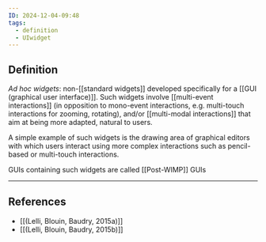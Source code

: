 ```yaml
---
ID: 2024-12-04-09:48
tags:
  - definition
  - UIwidget
---
```

## Definition

*Ad hoc widgets*: non-[[standard widgets]] developed specifically for a [[GUI (graphical user interface)]]. Such widgets involve [[multi-event interactions]] (in opposition to mono-event interactions, e.g. multi-touch interactions for zooming, rotating), and/or [[multi-modal interactions]] that aim at being more adapted, natural to users.

A simple example of such widgets is the drawing area of graphical editors with which users interact using more complex interactions such as pencil-based or multi-touch interactions.

GUIs containing such widgets are called [[Post-WIMP]] GUIs 

---
## References
- [[(Lelli, Blouin, Baudry, 2015a)]]
- [[(Lelli, Blouin, Baudry, 2015b)]]